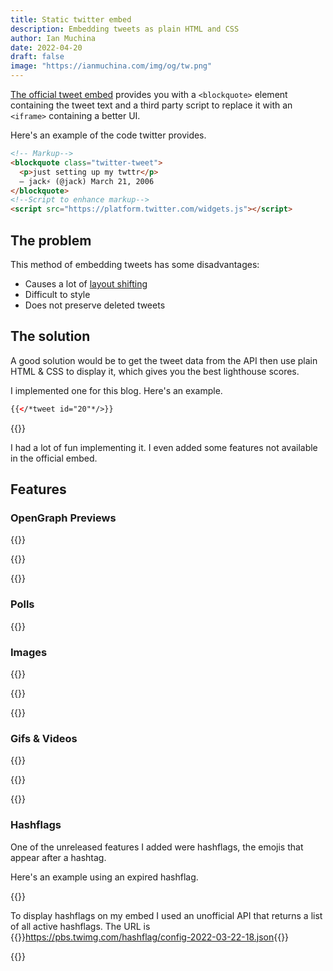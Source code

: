 ```yaml
---
title: Static twitter embed
description: Embedding tweets as plain HTML and CSS
author: Ian Muchina
date: 2022-04-20
draft: false
image: "https://ianmuchina.com/img/og/tw.png"
---
```



[The official tweet embed](https://help.twitter.com/en/using-twitter/how-to-embed-a-tweet)
provides you with a `<blockquote>` element containing the tweet text and a third
party script to replace it with an `<iframe>` containing a better UI.

Here's an example of the code twitter provides.

```html
<!-- Markup-->
<blockquote class="twitter-tweet">
  <p>just setting up my twttr</p>
  — jack⚡️ (@jack) March 21, 2006
</blockquote>
<!--Script to enhance markup-->
<script src="https://platform.twitter.com/widgets.js"></script>
```

## The problem

This method of embedding tweets has some disadvantages:

- Causes a lot of [layout shifting](https://web.dev/optimize-cls/)
- Difficult to style
- Does not preserve deleted tweets

## The solution

A good solution would be to get the tweet data from the API then use plain HTML 
& CSS to display it, which gives you the best lighthouse scores.

I implemented one for this blog. Here's an example.

```html
{{</*tweet id="20"*/>}}
```

{{<tweet id="20">}}


I had a lot of fun implementing it. I even added some features not available in the official embed.

## Features

### OpenGraph Previews

{{<tweet id="1459194182459961346">}}

{{<tweet id="1480948780769976328">}}

{{<tweet id="1445135742561394692">}}

### Polls

{{<tweet id="1504102594192584705">}}

  
### Images
  
<!-- 2 -->
{{<tweet id="1408575349286326272">}}
<!-- 3 -->
{{<tweet id="869317433814904832">}}
<!-- 4 -->
{{<tweet id="861627479294746624">}}

### Gifs & Videos

<!--  Gif  -->
{{<tweet id="870042717589340160">}}

<!--  The weekend  -->
{{<tweet id="1509951833321578499">}}

 <!--  Music  -->
{{<tweet id="1513944715703504914">}}

### Hashflags

One of the unreleased features I added were hashflags, the emojis that appear after a hashtag.

Here's an example using an expired hashflag.

{{<tweet id="1400374052087238658">}}

To display hashflags on my embed I used an unofficial API that returns a list of
all active hashflags. The URL is {{<unsafe>}}<a href="#" id="hashflag_link">https://pbs.twimg.com/hashflag/config-2022-03-22-18.json</a>{{</unsafe>}}

<!-- Script to update the link above with a valid url -->
{{<unsafe>}}
    <script>
    // Changes html link from js
    function setHLink(){
    let date = new Date().toISOString().split('T')[0];

    let url = `pbs.twimg.com/hashflag/config-${date}-00.json`

    hashflag_link.innerText = url
    hashflag_link.href = `https://${url}`
    }
    setHLink()
    </script>
{{</unsafe>}}

The API only returns data for dates within the current month. To archive it, I created
a GitHub repo with the image assets and JSON data. The repo automatically updates itself every hour.
For the older hashflags, I was able to get the data and images from the [hashflags.io](https://hashflags.io) website.

## Spaces

I also added a Twitter spaces card. It's simple and only links to the space page
on twitter.

{{<tweet id="1513569873439326209">}}

After the space expires it will display like this.
{{<tweet id="1506727406609920003">}}

More tests are available at [drafts.blog-byl.pages.dev](https://drafts.blog-byl.pages.dev/)

## Further development

- More Test cases
- Deleted Tweets
- Threads
- Image zooming
- Image placeholders 
